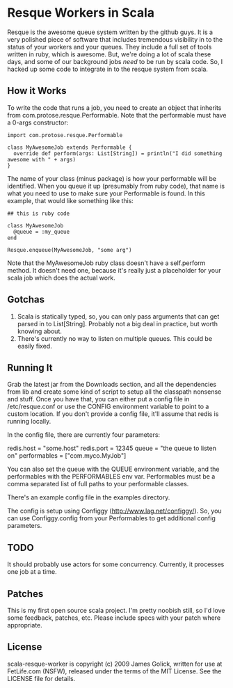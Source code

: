Resque Workers in Scala
=======================

Resque is the awesome queue system written by the github guys. It is a very polished piece of software that includes tremendous visibility in to the status of your workers and your queues. They include a full set of tools written in ruby, which is awesome. But, we're doing a lot of scala these days, and some of our background jobs *need* to be run by scala code. So, I hacked up some code to integrate in to the resque system from scala.

How it Works
------------

To write the code that runs a job, you need to create an object that inherits from com.protose.resque.Performable. Note that the performable must have a 0-args constructor:

    import com.protose.resque.Performable

    class MyAwesomeJob extends Performable {
      override def perform(args: List[String]) = println("I did something awesome with " + args)
    }

The name of your class (minus package) is how your performable will be identified. When you queue it up (presumably from ruby code), that name is what you need to use to make sure your Performable is found. In this example, that would like something like this:

    ## this is ruby code
    
    class MyAwesomeJob
      @queue = :my_queue
    end

    Resque.enqueue(MyAwesomeJob, "some arg")

Note that the MyAwesomeJob ruby class doesn't have a self.perform method. It doesn't need one, because it's really just a placeholder for your scala job which does the actual work.

Gotchas
-------

  1. Scala is statically typed, so, you can only pass arguments that can get parsed in to List[String]. Probably not a big deal in practice, but worth knowing about.
  2. There's currently no way to listen on multiple queues. This could be easily fixed.

Running It
----------

Grab the latest jar from the Downloads section, and all the dependencies from lib and create some kind of script to setup all the classpath nonsense and stuff. Once you have that, you can either put a config file in /etc/resque.conf or use the CONFIG environment variable to point to a custom location. If you don't provide a config file, it'll assume that redis is running locally.

In the config file, there are currently four parameters:

  redis.host   = "some.host"
  redis.port   = 12345
  queue	       = "the queue to listen on"
  performables = ["com.myco.MyJob"]

You can also set the queue with the QUEUE environment variable, and the performables with the PERFORMABLES env var. Performables must be a comma separated list of full paths to your performable classes.

There's an example config file in the examples directory.

The config is setup using Configgy (http://www.lag.net/configgy/). So, you can use Configgy.config from your Performables to get additional config parameters.

TODO
----

It should probably use actors for some concurrency. Currently, it processes one job at a time.

Patches
-------

This is my first open source scala project. I'm pretty noobish still, so I'd love some feedback, patches, etc. Please include specs with your patch where appropriate.

License
------

scala-resque-worker is copyright (c) 2009 James Golick, written for use at FetLife.com (NSFW), released under the terms of the MIT License. See the LICENSE file for details.


